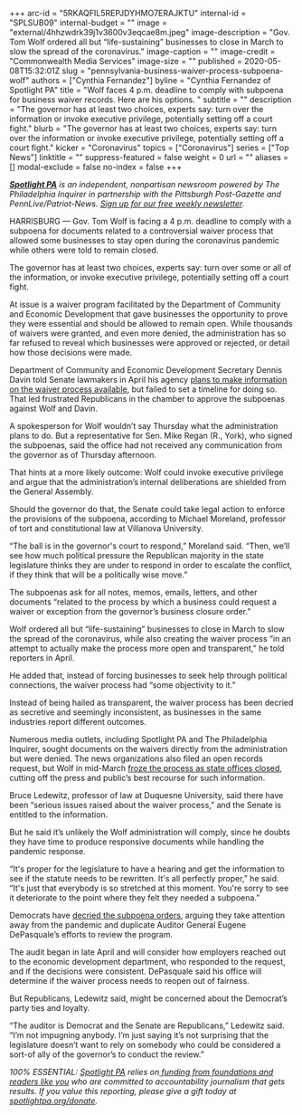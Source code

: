 +++
arc-id = "5RKAQFIL5REPJDYHMO7ERAJKTU"
internal-id = "SPLSUB09"
internal-budget = ""
image = "external/4hhzwdrk39j1v3600v3eqcae8m.jpeg"
image-description = "Gov. Tom Wolf ordered all but “life-sustaining” businesses to close in March to slow the spread of the coronavirus."
image-caption = ""
image-credit = "Commonwealth Media Services"
image-size = ""
published = 2020-05-08T15:32:01Z
slug = "pennsylvania-business-waiver-process-subpoena-wolf"
authors = ["Cynthia Fernandez"]
byline = "Cynthia Fernandez of Spotlight PA"
title = "Wolf faces 4 p.m. deadline to comply with subpoena for business waiver records. Here are his options.  "
subtitle = ""
description = "The governor has at least two choices, experts say: turn over the information or invoke executive privilege, potentially setting off a court fight."
blurb = "The governor has at least two choices, experts say: turn over the information or invoke executive privilege, potentially setting off a court fight."
kicker = "Coronavirus"
topics = ["Coronavirus"]
series = ["Top News"]
linktitle = ""
suppress-featured = false
weight = 0
url = ""
aliases = []
modal-exclude = false
no-index = false
+++

<a href="https://www.spotlightpa.org/"><i><b>Spotlight PA</b></i></a><i> is an independent, nonpartisan newsroom powered by The Philadelphia Inquirer in partnership with the Pittsburgh Post-Gazette and PennLive/Patriot-News. </i><a href="https://www.spotlightpa.org/newsletters"><i>Sign up for our free weekly newsletter</i></a><i>.</i>

HARRISBURG — Gov. Tom Wolf is facing a 4 p.m. deadline to comply with a subpoena for documents related to a controversial waiver process that allowed some businesses to stay open during the coronavirus pandemic while others were told to remain closed.

The governor has at least two choices, experts say: turn over some or all of the information,<b> </b>or invoke executive privilege, potentially setting off a court fight.

At issue is a waiver program facilitated by the Department of Community and Economic Development that gave businesses the opportunity to prove they were essential and should be allowed to remain open. While thousands of waivers were granted, and even more denied, the administration has so far refused to reveal which businesses were approved or rejected, or detail how those decisions were made.

Department of Community and Economic Development Secretary Dennis Davin told Senate lawmakers in April his agency <a href="https://www.spotlightpa.org/news/2020/04/business-waiver-list-pennsylvania-coronavirus-tom-wolf/">plans to make information on the waiver process available</a>, but failed to set a timeline for doing so. That led frustrated Republicans in the chamber to approve the subpoenas against Wolf and Davin.

A spokesperson for Wolf wouldn’t say Thursday what the administration plans to do. But a representative for Sen. Mike Regan (R., York), who signed the subpoenas, said the office had not received any communication from the governor as of Thursday afternoon.

That hints at a more likely outcome: Wolf could invoke executive privilege and argue that the administration’s<b> </b>internal deliberations are shielded from the General Assembly.

<script src="https://www.spotlightpa.org/embed.js" async></script><div data-spl-embed-version="1" data-spl-src="https://www.spotlightpa.org/embeds/donate/"></div>


Should the governor do that, the Senate could take legal action to enforce the provisions of the subpoena, according to Michael Moreland, professor of tort and constitutional law at Villanova University.

“The ball is in the governor's court to respond,” Moreland said. “Then, we’ll see how much political pressure the Republican majority in the state legislature thinks they are under to respond in order to escalate the conflict, if they think that will be a politically wise move.”

The subpoenas ask for all notes, memos, emails, letters, and other documents “related to the process by which a business could request a waiver or exception from the governor’s business closure order.”

Wolf ordered all but “life-sustaining” businesses to close in March to slow the spread of the coronavirus, while also creating the waiver process “in an attempt to actually make the process more open and transparent,” he told reporters in April.

He added that, instead of forcing businesses to seek help through political connections, the waiver process had “some objectivity to it.”

Instead of being hailed as transparent, the waiver process has been decried as secretive and seemingly inconsistent, as businesses in the same industries report different outcomes.

Numerous media outlets, including Spotlight PA and The Philadelphia Inquirer, sought documents on the waivers directly from the administration but were denied. The news organizations also filed an open records request, but Wolf in mid-March <a href="https://www.spotlightpa.org/news/2020/05/pennsylvania-coronavirus-public-records-transparency-waivers-tom-wolf/" target=_blank>froze the process as state offices closed</a>, cutting off the press and public’s best recourse for such information.

Bruce Ledewitz, professor of law at Duquesne University, said there have been “serious issues raised about the waiver process,” and the Senate is entitled to the information.

But he said it’s unlikely the Wolf administration will comply, since he doubts they have time to produce responsive documents while handling the pandemic response.

“It's proper for the legislature to have a hearing and get the information to see if the statute needs to be rewritten. It's all perfectly proper,” he said. “It's just that everybody is so stretched at this moment. You're sorry to see it deteriorate to the point where they felt they needed a subpoena.”

<script src="https://www.spotlightpa.org/embed.js" async></script><div data-spl-embed-version="1" data-spl-src="https://www.spotlightpa.org/embeds/newsletter/"></div>


Democrats have <a href="https://www.pasenate.com/senator-collett-issues-statement-in-support-of-pa-auditor-generals-review-of-and-critical-of-efforts-to-subpoena-wolf-administration-officials-regarding-flawed-dced-waiver-program-during-heal/">decried the subpoena orders</a>, arguing they take attention away from the pandemic and duplicate Auditor General Eugene DePasquale’s efforts to review the program.

The audit began in late April and will consider how employers reached out to the economic development department, who responded to the request, and if the decisions were consistent. DePasquale said his office will determine if the waiver process needs to reopen out of fairness.

But Republicans, Ledewitz said, might be concerned about the Democrat’s party ties and loyalty.

“The auditor is Democrat and the Senate are Republicans,” Ledewitz said. “I’m not impugning anybody. I’m just saying it’s not surprising that the legislature doesn’t want to rely on somebody who could be considered a sort-of ally of the governor’s to conduct the review.”

<i>100% ESSENTIAL: </i><a href="https://www.spotlightpa.org/"><i>Spotlight PA</i></a><i> relies on</i><a href="https://www.spotlightpa.org/support"><i> funding from foundations and readers like you</i></a><i> who are committed to accountability journalism that gets results. If you value this reporting, please give a gift today at </i><a href="https://www.spotlightpa.org/donate"><i>spotlightpa.org/donate</i></a><i>.</i>

<script src="https://www.spotlightpa.org/embed.js" async></script><div data-spl-embed-version="1" data-spl-src="https://www.spotlightpa.org/embeds/tips/?tip_text=Do%20you%20have%20a%20tip%20about%20%3Cb%3Ehow%20Pa.'s%20government%20is%20responding%20to%20the%20coronavirus%3C%2Fb%3E%3F%20Tell%20us."></div>

